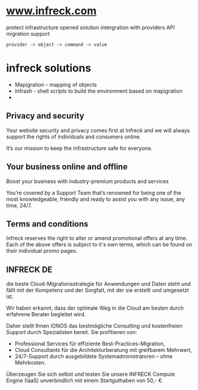 # www.infreck.com

protect infrastructure
opened solution
intergration with providers API 
migration support


    provider -> object -> command -> value

# infreck solutions

+ Mapigration - mapping of objects
+ Infrash - shell scripts to build the environment based on mapigration
+ 


## Privacy and security

Your website security and privacy comes first at Infreck and we will always support the rights of individuals and consumers online.

It’s our mission to keep the infrastructure safe for everyone.


## Your business online and offline

Boost your business with industry-premium products and services

You’re covered by a Support Team that’s renowned for being one of the most knowledgeable, friendly and ready to assist you with any issue, any time, 24/7.


## Terms and conditions

Infreck reserves the right to alter or amend promotional offers at any time.
Each of the above offers is subject to it's own terms, which can be found on their individual promo pages.

## INFRECK DE

die beste Cloud-Migrationsstrategie für Anwendungen und Daten steht und fällt mit der Kompetenz und der Sorgfalt, mit der sie erstellt und umgesetzt ist. 

Wir haben erkannt, dass der optimale Weg in die Cloud am besten durch erfahrene Berater begleitet wird.

Daher stellt Ihnen IONOS das bestmögliche Consulting und kostenfreien Support durch Spezialisten bereit. Sie profitieren von:

+ Professional Services für effiziente Best-Practices-Migration,
+ Cloud Consultants für die Architekturberatung mit greifbarem Mehrwert,  
+ 24/7-Support durch ausgebildete Systemadministratoren – ohne Mehrkosten.


Überzeugen Sie sich selbst und testen Sie unsere INFRECK Compute Engine (IaaS) unverbindlich mit einem Startguthaben von 50,- €.

